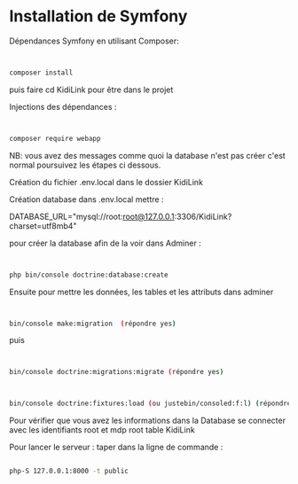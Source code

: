 
# Installation de Symfony

Dépendances Symfony en utilisant Composer:

```bash


composer install


```

puis faire cd KidiLink pour être dans le projet

Injections des dépendances :

```bash


composer require webapp


```

NB: vous avez des messages comme quoi la database n'est pas créer c'est normal poursuivez les étapes ci dessous.

Création du fichier .env.local dans le dossier KidiLink

Création database dans .env.local mettre :

DATABASE_URL="mysql://root:root@127.0.0.1:3306/KidiLink?charset=utf8mb4"

pour créer la database afin de la voir dans Adminer :

```bash


php bin/console doctrine:database:create


```

Ensuite pour mettre les données, les tables et les attributs dans adminer

```bash


bin/console make:migration  (répondre yes)


```

puis

```bash


bin/console doctrine:migrations:migrate (répondre yes)


```

```bash


bin/console doctrine:fixtures:load (ou justebin/consoled:f:l) (répondreyes)

```

Pour vérifier que vous avez les informations dans la Database se connecter avec les identifiants root et mdp root table KidiLink

Pour lancer le serveur : taper dans la ligne de commande :

```bash

php-S 127.0.0.1:8000 -t public

```
